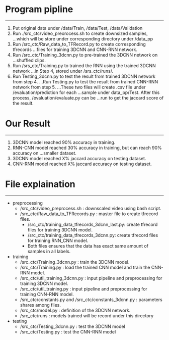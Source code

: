 # Program pipline
----------------------
1. Put original data under /data/Train, /data/Test, /data/Validation
2. Run ./src_ctc/video_preorocess.sh to create downsized samples,
...which will be store under corresponding directory under /data_pp
3. Run /src_ctc/Raw_data_to_TFRecord.py to create corresponding tfrecords 
...files for training 3DCNN and CNN-RNN network.
4. Run /src_ctc/Training_3dcnn.py to pre-trained the 3DCNN network on
...shuffled clips.
5. Run /srs_ctc/Training.py to trained the RNN using the trained 3DCNN network
...in Step 4, stored under /srs_ctc/runs/.
6. Run Testing_3dcnn.py to test the result from trained 3DCNN network from step 4.
...Run Testing.py to test the result from trained CNN-RNN network from step 5.
...These two files will create .csv file under /evaluation/prediction for each 
...sample under data_pp/Test. After this process, /evaluation/evaluate.py can be
...run to get the jaccard score of the result.

# Our Result
---------------------
1. 3DCNN model reached 90% accuracy in training.
2. RNN-CNN model reached 30% accuracy in training, but can reach 90% accuracy on
...smaller dataset.
3. 3DCNN model reached X% jaccard accuracy on testing dataset.
4. CNN-RNN model reached X% jaccard accuracy on testing dataset.


# File explaination
---------------------
* preprocessing
  * /src_ctc/video_preprocess.sh : downscaled video using bash script.
  * /src_ctc/Raw_data_to_TFRecords.py : master file to create tfrecord files.
    * /src_ctc/training_data_tfrecords_3dcnn_last.py: create tfrecord files for
    training 3DCNN model.
    * /src_ctc/training_data_tfrecords_3dcnn.py: create tfrecord files for training
    RNN_CNN model.
    * Both files ensures that the data has exact same amount of samples in all labels.
* training
  * /src_ctc/Training_3dcnn.py : train the 3DCNN model.
  * /src_ctc/Training.py : load the trained CNN model and train the CNN-RNN model.
  * /src_ctc/util_training_3dcnn.py : input pipeline and preprocessing for training
  3DCNN model.
  * /src_ctc/util_training.py : input pipeline and preprocessing for training
  CNN-RNN model.
  * /src_ctc/constants.py and /src_ctc/constants_3dcnn.py : parameters shares among files.
  * /src_ctc/model.py : definition of the 3DCNN network.
  * /src_ctc/runs : models trained will be record under this directory
* testing
  * /src_ctc/Testing_3dcnn.py : test the 3DCNN model
  * /src_ctc/Testing.py : test the CNN-RNN model



